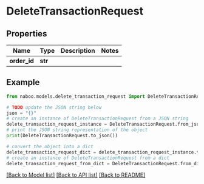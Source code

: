 # DeleteTransactionRequest


## Properties

Name | Type | Description | Notes
------------ | ------------- | ------------- | -------------
**order_id** | **str** |  | 

## Example

```python
from naboo.models.delete_transaction_request import DeleteTransactionRequest

# TODO update the JSON string below
json = "{}"
# create an instance of DeleteTransactionRequest from a JSON string
delete_transaction_request_instance = DeleteTransactionRequest.from_json(json)
# print the JSON string representation of the object
print(DeleteTransactionRequest.to_json())

# convert the object into a dict
delete_transaction_request_dict = delete_transaction_request_instance.to_dict()
# create an instance of DeleteTransactionRequest from a dict
delete_transaction_request_from_dict = DeleteTransactionRequest.from_dict(delete_transaction_request_dict)
```
[[Back to Model list]](../README.md#documentation-for-models) [[Back to API list]](../README.md#documentation-for-api-endpoints) [[Back to README]](../README.md)


